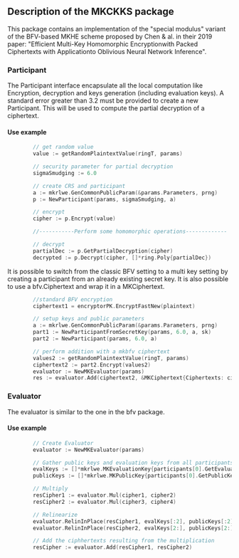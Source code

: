 ## Description of the MKCKKS package
This package contains an implementation of the "special modulus" variant of the BFV-based MKHE scheme proposed by Chen & al. in their 2019 paper: "Efficient Multi-Key Homomorphic Encryptionwith Packed Ciphertexts with Applicationto Oblivious Neural Network Inference".



### Participant

The Participant interface encapsulate all the local computation like Encryption, decryption and keys generation (including evaluation keys).
A standard error greater than 3.2 must be provided to create a new Participant. This will be used to compute the partial decryption of a ciphertext.

#### Use example

```go
        // get random value
		value := getRandomPlaintextValue(ringT, params)

        // security parameter for partial decryption
        sigmaSmudging := 6.0 

        // create CRS and participant
        a := mkrlwe.GenCommonPublicParam(&params.Parameters, prng)
		p := NewParticipant(params, sigmaSmudging, a)

		// encrypt
		cipher := p.Encrypt(value)

        //-----------Perform some homomorphic operations-------------

		// decrypt
		partialDec := p.GetPartialDecryption(cipher)
		decrypted := p.Decrypt(cipher, []*ring.Poly{partialDec})
```

It is possible to switch from the classic BFV setting to a multi key setting by creating a participant from an already existing secret key.
It is also possible to use a bfv.Ciphertext and wrap it in a MKCiphertext.

```go
		//standard BFV encryption
		ciphertext1 = encryptorPK.EncryptFastNew(plaintext)

		// setup keys and public parameters
		a := mkrlwe.GenCommonPublicParam(&params.Parameters, prng)
		part1 := NewParticipantFromSecretKey(params, 6.0, a, sk)
		part2 := NewParticipant(params, 6.0, a)

		// perform addition with a mkbfv ciphertext
		values2 := getRandomPlaintextValue(ringT, params)
		ciphertext2 := part2.Encrypt(values2)
		evaluator := NewMKEvaluator(params)
		res := evaluator.Add(ciphertext2, &MKCiphertext{Ciphertexts: ciphertext1, PeerID: []uint64{part1.GetID()}})
```

### Evaluator

The evaluator is similar to the one in the bfv package. 

#### Use example

```go
        // Create Evaluator
		evaluator := NewMKEvaluator(params)

        // Gather public keys and evaluation keys from all participants involved
		evalKeys := []*mkrlwe.MKEvaluationKey{participants[0].GetEvaluationKey(), participants[1].GetEvaluationKey(), participants[2].GetEvaluationKey(), participants[3].GetEvaluationKey()}
		publicKeys := []*mkrlwe.MKPublicKey{participants[0].GetPublicKey(), participants[1].GetPublicKey(), participants[2].GetPublicKey(), participants[3].GetPublicKey()}

        // Multiply
		resCipher1 := evaluator.Mul(cipher1, cipher2)
		resCipher2 := evaluator.Mul(cipher3, cipher4)

        // Relinearize
		evaluator.RelinInPlace(resCipher1, evalKeys[:2], publicKeys[:2])
		evaluator.RelinInPlace(resCipher2, evalKeys[2:], publicKeys[2:])

        // Add the ciphhertexts resulting from the multiplication
		resCipher := evaluator.Add(resCipher1, resCipher2)

```
